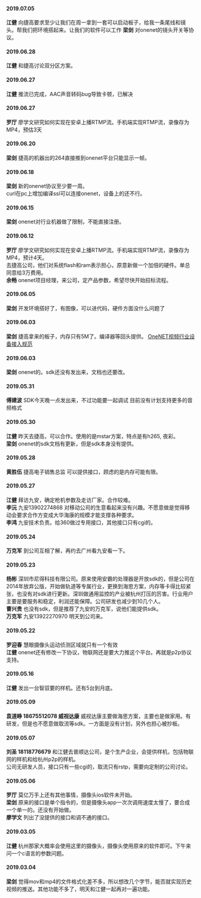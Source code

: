 #### 2019.07.05
**江健**  向捷高要求至少让我们在周一拿到一套可以启动板子，给我一条尾线和镜头。帮我们把环境搭起来。让我们的软件可以工作
**梁剑**  对onenet的镜头开关等协议。
#### 2019.06.28
**江健**  和捷高讨论双分区方案。
#### 2019.06.27
**江健**  推流已完成，AAC声音转码bug导致卡顿，已解决
#### 2019.06.27
**罗厅**  廖学文研究如何实现在安卓上播RTMP流。手机端实现RTMP流，录像存为MP4，预估3天
#### 2019.06.20
**梁剑**  捷高的机器出的264直接推到onenet平台只能显示一帧。
#### 2019.06.18
**梁剑**  新的onenet协议至少要一周。  
curl在pc上增加编译ssl可以连接onenet，设备上的还不行。
#### 2019.06.15
**梁剑**  onenet对行业机器做了限制，不能直接注册。
#### 2019.06.12
**罗厅**  廖学文研究如何实现在安卓上播RTMP流。手机端实现RTMP流，录像存为MP4，预计4天。  
去捷高公司，他们对系统flash和ram表示担心，原意新做一个加倍的硬件。单总同意给3万费用。  
**余畅**  onenet项目经理，来公司，定产品参数，希望尽快开始招标流程。
#### 2019.06.05
**梁剑** 开发环境搭好了，有图像，可以进代码，硬件方面没什么问题了
#### 2019.06.03
**梁剑**  捷高拿来的板子，内存只有5M了。编译器等回头提供。
[OneNET视频行业设备接入规范](http://192.168.19.199:8000/ipcameral/OneNET%E8%A7%86%E9%A2%91%E8%A1%8C%E4%B8%9A%E8%AE%BE%E5%A4%87%E6%8E%A5%E5%85%A5%E8%A7%84%E8%8C%83.docx)
#### 2019.06.03
**梁剑**  onenet的。sdk还没有发出来，文档也还要改。
#### 2019.05.31
**傅建波** SDK今天晚一点发出来，不过功能要一起调试
目前没有计划支持更多的音频格式
#### 2019.05.30
**江健**  昨天去捷高，可以合作。使用的是mstar方案，特点是有h265, 夜彩。  
**梁剑**  onenet的sdk文档有更新，但是sdk本身没有提供。
#### 2019.05.28
**黄胜伍**  捷高电子销售总监 可以提供接口，顾虑的是内存可能有限。
#### 2019.05.27
**江健**  拜访九安，确定枪机参数及走访厂家。合作较难。  
**李沅**  九安13902274868 对移动公司的生意看起来没有兴趣。不愿意做是觉得移动会要求合作方变成大华海康的规模才能支撑各种要求。  
**李鸿**  九安技术负责。给360做过专用接口，其他接口只有cgi的。
#### 2019.05.24
**万克军**  到公司互相了解，再约去广州看九安看一下。
#### 2019.05.23
**杨彬** 深圳市尼得科技有限公司。原来使用安霸的处理器是开放sdk的，但是公司在2014年放弃公版，开始做轨道等专属行业，更换到海思方案，内存等卡得比较紧张，也没有对sdk进行更新。深圳做通用监控的产业被杭州打压的厉害。行业用户主要是要服务和稳定，利润还能保障。公司研发也减少到10几个人。  
**曹兴贵**  也没有sdk，但是推荐了九安的万克军，说他们能提供sdk。  
**万克军**  九安13922270970 明天到公司来。
#### 2019.05.22
**罗迎春**  慧眼摄像头运动侦测区域就只有一个有效  
**江健** onenet还有修改一下协议，物联网还是要大力推这个平台。再就是p2p协议支持。
#### 2019.05.16
**江健** 发出一台智驭要的样机。还有5台到月底。
#### 2019.05.09
**袁道峥 18675512078 威视达康** 威视达康主要做海思方案，主要也是做家用。有研发，但是也不愿意做取流等sdk。一方面是没有计划，另外也担心被抄板。
#### 2019.05.07
**刘圣 18118776679**  和江健去普顺达公司，是个生产企业，会提供样机，包括物联网的样机和给杭州p2p的样机。  
公司无研发人员，接口只有一些cgi的，取流只有rstp，需要向定制的公司讨论。
#### 2019.05.06
**罗厅**  莫亿万手上还有其他事情，摄像头ios软件未开始。  
**梁剑**  原来的接口是单个指令的，但是摄像头app一次次调用速度太慢了，要合成一个单一的。还没有开始做。  
**廖学文**  列出了没提供的接口和调不通的接口。  
#### 2019.03.05
**江健**  杭州那家大概率会使用这里的摄像头，摄像头使用原来的软件即可。下午来问一个c语言的参数问题。
#### 2019.03.04
**梁剑**  觉得mov和mp4的文件格式化差不多，所以想改几个字节，能否就实现历史视频的推送。其他功能不多了，明天和江健一起再对一遍功能。

